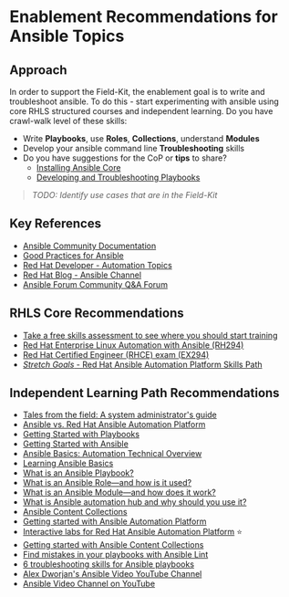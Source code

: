 # Enablement Recommendations for Ansible Topics

## Approach

In order to support the Field-Kit, the enablement goal is to write and troubleshoot ansible. To do this - start experimenting with ansible using core RHLS structured courses and independent learning.  Do you have crawl-walk level of these skills:

* Write **Playbooks**, use **Roles**, **Collections**, understand **Modules**
* Develop your ansible command line **Troubleshooting** skills 
* Do you have suggestions for the CoP or **tips** to share?
  * [Installing Ansible Core](./tips-ansible-install.md)
  * [Developing and Troubleshooting Playbooks](./tips-ansible-run.md)

> *TODO:  Identify use cases that are in the Field-Kit*

## Key References

* [Ansible Community Documentation](https://docs.ansible.com/)
* [Good Practices for Ansible](https://redhat-cop.github.io/automation-good-practices/)
* [Red Hat Developer - Automation Topics](https://developers.redhat.com/topics/automation)
* [Red Hat Blog - Ansible Channel](https://www.redhat.com/en/blog/channel/red-hat-ansible-automation)
* [Ansible Forum Community Q&A Forum](https://forum.ansible.com/)

## RHLS Core Recommendations

* [Take a free skills assessment to see where you should start training](https://skills.ole.redhat.com/en)
* [Red Hat Enterprise Linux Automation with Ansible (RH294)](https://www.redhat.com/en/services/training/rh294-red-hat-linux-automation-with-ansible)
* [Red Hat Certified Engineer (RHCE) exam (EX294)](https://www.redhat.com/en/services/training/ex294-red-hat-certified-engineer-rhce-exam-red-hat-enterprise-linux-9)
* [*Stretch Goals* - Red Hat Ansible Automation Platform Skills Path](https://www.redhat.com/en/resources/ansible-automation-platform-skills-path-brief)

## Independent Learning Path Recommendations

* [Tales from the field: A system administrator's guide](https://www.redhat.com/rhdc/managed-files/co-system-administrators-guide-to-IT-automation-ebook-1933814OM-202503-en.pdf)  
* [Ansible vs. Red Hat Ansible Automation Platform](https://www.redhat.com/en/technologies/management/ansible/ansible-vs-red-hat-ansible-automation-platform) 
* [Getting Started with Playbooks](https://docs.redhat.com/en/documentation/red_hat_ansible_automation_platform/2.5/html/getting_started_with_playbooks/assembly-intro-to-playbooks#ref-how-do-playbooks-work) 
* [Getting Started with Ansible](https://docs.ansible.com/ansible/latest/getting_started/index.html)  
* [Ansible Basics: Automation Technical Overview](https://www.redhat.com/en/services/training/do007-ansible-essentials-simplicity-automation-technical-overview) 
* [Learning Ansible Basics](https://www.redhat.com/en/topics/automation/learning-ansible-tutorial) 
* [What is an Ansible Playbook?](https://www.redhat.com/en/topics/automation/what-is-an-ansible-playbook) 
* [What is an Ansible Role—and how is it used?](https://www.redhat.com/en/topics/automation/what-is-an-ansible-role)  
* [What is an Ansible Module—and how does it work?](https://www.redhat.com/en/topics/automation/what-is-an-ansible-module#creating-and-sharing-ansible-modules)  
* [What is Ansible automation hub and why should you use it?](https://www.redhat.com/en/blog/what-ansible-automation-hub-and-why-should-you-use-it)  
* [Ansible Content Collections](https://www.redhat.com/en/technologies/management/ansible/content-collections)  
* [Getting started with Ansible Automation Platform](https://developers.redhat.com/products/ansible/getting-started#imnewtoansible) 
* [Interactive labs for Red Hat Ansible Automation Platform](https://www.redhat.com/en/interactive-labs/ansible) :star:
* [Getting started with Ansible Content Collections](https://developers.redhat.com/learn/ansible/getting-started-ansible-content-collections)
* [Find mistakes in your playbooks with Ansible Lint](https://www.redhat.com/en/blog/ansible-lint)  
* [6 troubleshooting skills for Ansible playbooks](https://www.redhat.com/en/blog/troubleshoot-ansible-playbooks)  
* [Alex Dworjan's Ansible Video YouTube Channel](https://www.youtube.com/watch?v=goclfp6a2IQ&list=PL2_OBreMn7FqZkvMYt6ATmgC0KAGGJNAN)  
* [Ansible Video Channel on YouTube](https://www.youtube.com/playlist?list=PLdu06OJoEf2ZWrbPxrQwktHsN1wYzYtHx) 
